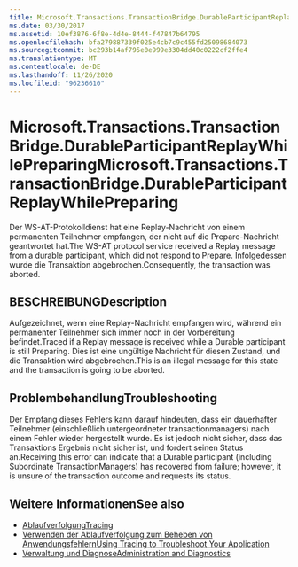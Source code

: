 ```yaml
---
title: Microsoft.Transactions.TransactionBridge.DurableParticipantReplayWhilePreparing
ms.date: 03/30/2017
ms.assetid: 10ef3876-6f8e-4d4e-8444-f47847b64795
ms.openlocfilehash: bfa279887339f025e4cb7c9c455fd25098684073
ms.sourcegitcommit: bc293b14af795e0e999e3304dd40c0222cf2ffe4
ms.translationtype: MT
ms.contentlocale: de-DE
ms.lasthandoff: 11/26/2020
ms.locfileid: "96236610"
---
```

# <a name="microsofttransactionstransactionbridgedurableparticipantreplaywhilepreparing"></a><span data-ttu-id="c1437-102">Microsoft.Transactions.TransactionBridge.DurableParticipantReplayWhilePreparing</span><span class="sxs-lookup"><span data-stu-id="c1437-102">Microsoft.Transactions.TransactionBridge.DurableParticipantReplayWhilePreparing</span></span>

<span data-ttu-id="c1437-103">Der WS-AT-Protokolldienst hat eine Replay-Nachricht von einem permanenten Teilnehmer empfangen, der nicht auf die Prepare-Nachricht geantwortet hat.</span><span class="sxs-lookup"><span data-stu-id="c1437-103">The WS-AT protocol service received a Replay message from a durable participant, which did not respond to Prepare.</span></span> <span data-ttu-id="c1437-104">Infolgedessen wurde die Transaktion abgebrochen.</span><span class="sxs-lookup"><span data-stu-id="c1437-104">Consequently, the transaction was aborted.</span></span>  
  
## <a name="description"></a><span data-ttu-id="c1437-105">BESCHREIBUNG</span><span class="sxs-lookup"><span data-stu-id="c1437-105">Description</span></span>  

 <span data-ttu-id="c1437-106">Aufgezeichnet, wenn eine Replay-Nachricht empfangen wird, während ein permanenter Teilnehmer sich immer noch in der Vorbereitung befindet.</span><span class="sxs-lookup"><span data-stu-id="c1437-106">Traced if a Replay message is received while a Durable participant is still Preparing.</span></span> <span data-ttu-id="c1437-107">Dies ist eine ungültige Nachricht für diesen Zustand, und die Transaktion wird abgebrochen.</span><span class="sxs-lookup"><span data-stu-id="c1437-107">This is an illegal message for this state and the transaction is going to be aborted.</span></span>  
  
## <a name="troubleshooting"></a><span data-ttu-id="c1437-108">Problembehandlung</span><span class="sxs-lookup"><span data-stu-id="c1437-108">Troubleshooting</span></span>

<span data-ttu-id="c1437-109">Der Empfang dieses Fehlers kann darauf hindeuten, dass ein dauerhafter Teilnehmer (einschließlich untergeordneter transactionmanagers) nach einem Fehler wieder hergestellt wurde. Es ist jedoch nicht sicher, dass das Transaktions Ergebnis nicht sicher ist, und fordert seinen Status an.</span><span class="sxs-lookup"><span data-stu-id="c1437-109">Receiving this error can indicate that a Durable participant (including Subordinate TransactionManagers) has recovered from failure; however, it is unsure of the transaction outcome and requests its status.</span></span>  
  
## <a name="see-also"></a><span data-ttu-id="c1437-110">Weitere Informationen</span><span class="sxs-lookup"><span data-stu-id="c1437-110">See also</span></span>

- [<span data-ttu-id="c1437-111">Ablaufverfolgung</span><span class="sxs-lookup"><span data-stu-id="c1437-111">Tracing</span></span>](index.md)
- [<span data-ttu-id="c1437-112">Verwenden der Ablaufverfolgung zum Beheben von Anwendungsfehlern</span><span class="sxs-lookup"><span data-stu-id="c1437-112">Using Tracing to Troubleshoot Your Application</span></span>](using-tracing-to-troubleshoot-your-application.md)
- [<span data-ttu-id="c1437-113">Verwaltung und Diagnose</span><span class="sxs-lookup"><span data-stu-id="c1437-113">Administration and Diagnostics</span></span>](../index.md)
